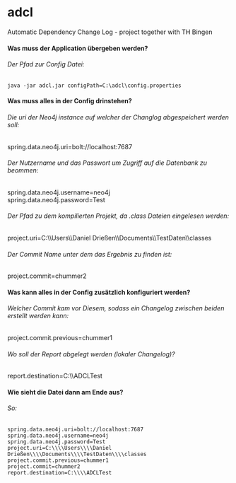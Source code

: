 # adcl
Automatic Dependency Change Log - project together with TH Bingen

#### Was muss der Application übergeben werden?  

###### Der Pfad zur Config Datei:  
````
java -jar adcl.jar configPath=C:\adcl\config.properties  
````
#### Was muss alles in der Config drinstehen?  

###### Die uri der Neo4j instance auf welcher der Changlog abgespeichert werden soll:  
spring.data.neo4j.uri=bolt://localhost:7687  

###### Der Nutzername und das Passwort um Zugriff auf die Datenbank zu beommen:  
spring.data.neo4j.username=neo4j  
spring.data.neo4j.password=Test  

###### Der Pfad zu dem kompilierten Projekt, da .class Dateien eingelesen werden:  
project.uri=C:\\\\Users\\\\Daniel Drießen\\\\Documents\\\\TestDaten\\\\classes  

###### Der Commit Name unter dem das Ergebnis zu finden ist:  
project.commit=chummer2  

#### Was kann alles in der Config zusätzlich konfiguriert werden?  

###### Welcher Commit kam vor Diesem, sodass ein Changelog zwischen beiden erstellt werden kann:  
project.commit.previous=chummer1  

###### Wo soll der Report abgelegt werden (lokaler Changelog)?  
report.destination=C:\\\\ADCLTest  

#### Wie sieht die Datei dann am Ende aus?  

###### So:   
````
spring.data.neo4j.uri=bolt://localhost:7687  
spring.data.neo4j.username=neo4j  
spring.data.neo4j.password=Test  
project.uri=C:\\\\Users\\\\Daniel Drießen\\\\Documents\\\\TestDaten\\\\classes  
project.commit.previous=chummer1  
project.commit=chummer2  
report.destination=C:\\\\ADCLTest  
````